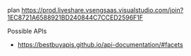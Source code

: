 plan
https://prod.liveshare.vsengsaas.visualstudio.com/join?1EC8721A6588921BD240844C7CCED2596F1F

Possible APIs







- https://bestbuyapis.github.io/api-documentation/#facets
<!-- create homepage that displays all the data -->
<!-- create search bar for user input-->
<!-- create function that iterates through the data based on user input. Can use for user_input in thing, return(something.html) -->
<!-- put the data in cards -->
<!-- use if/then statement for if user_input not in data, print('nothing is found') -->
<!-- create error page -->

